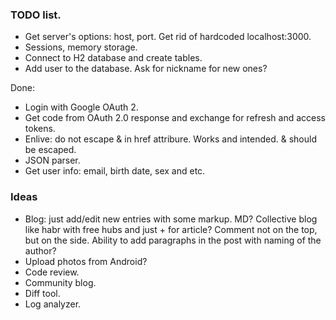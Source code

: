 ### TODO list.

* Get server's options: host, port. Get rid of hardcoded localhost:3000.
* Sessions, memory storage.
* Connect to H2 database and create tables.
* Add user to the database. Ask for nickname for new ones?

Done:

* Login with Google OAuth 2.
* Get code from OAuth 2.0 response and exchange for refresh and access tokens.
* Enlive: do not escape & in href attribure. Works and intended. & should be
  escaped.
* JSON parser.
* Get user info: email, birth date, sex and etc.

### Ideas
* Blog: just add/edit new entries with some markup. MD?
  Collective blog like habr with free hubs and just + for article?
  Comment not on the top, but on the side.
  Ability to add paragraphs in the post with naming of the author?
* Upload photos from Android?
* Code review.
* Community blog.
* Diff tool.
* Log analyzer.
